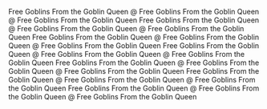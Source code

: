 
Free Goblins From the Goblin Queen @ Free Goblins From the Goblin Queen @ Free Goblins From the Goblin Queen 
Free Goblins From the Goblin Queen @ Free Goblins From the Goblin Queen @ Free Goblins From the Goblin Queen 
Free Goblins From the Goblin Queen @ Free Goblins From the Goblin Queen @ Free Goblins From the Goblin Queen 
Free Goblins From the Goblin Queen @ Free Goblins From the Goblin Queen @ Free Goblins From the Goblin Queen 
Free Goblins From the Goblin Queen @ Free Goblins From the Goblin Queen @ Free Goblins From the Goblin Queen 
Free Goblins From the Goblin Queen @ Free Goblins From the Goblin Queen @ Free Goblins From the Goblin Queen 
Free Goblins From the Goblin Queen @ Free Goblins From the Goblin Queen @ Free Goblins From the Goblin Queen 